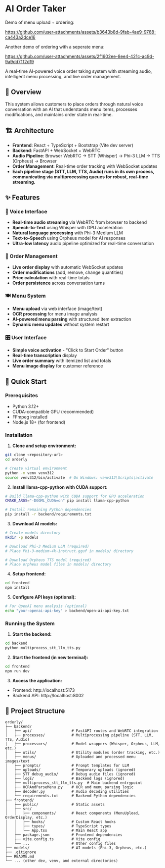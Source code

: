 # AI Order Taker

Demo of menu upload + ordering:

https://github.com/user-attachments/assets/b3643b8d-9fab-4ae9-9768-ca443a2dce16

Another demo of ordering with a seperate menu:

https://github.com/user-attachments/assets/2f1602ee-8ee4-421c-ac9d-9a9dd7112df9



A real-time AI-powered voice order taking system with streaming audio, intelligent menu processing, and live order management.

## 🎯 Overview

This system allows customers to place orders through natural voice conversation with an AI that understands menu items, processes modifications, and maintains order state in real-time.

## 🏗️ Architecture

- **Frontend**: React + TypeScript + Bootstrap (Vite dev server)
- **Backend**: FastAPI + WebSocket + WebRTC
- **Audio Pipeline**: Browser WebRTC → STT (Whisper) → Phi-3 LLM → TTS (Orpheus) → Browser
- **Order Management**: Real-time order tracking with WebSocket updates
- **Each pipeline stage (STT, LLM, TTS, Audio) runs in its own process, communicating via multiprocessing queues for robust, real-time streaming.**

## ✨ Features

### 🎤 Voice Interface
- **Real-time audio streaming** via WebRTC from browser to backend
- **Speech-to-Text** using Whisper with GPU acceleration
- **Natural language processing** with Phi-3 Medium LLM
- **Text-to-Speech** using Orpheus model for AI responses
- **Ultra-low latency** audio pipeline optimized for real-time conversation

### 🎯 Order Management
- **Live order display** with automatic WebSocket updates
- **Order modifications** (add, remove, change quantities)
- **Price calculation** with real-time totals
- **Order persistence** across conversation turns

### 🍽️ Menu System
- **Menu upload** via web interface (image/text)
- **OCR processing** for menu image analysis
- **AI-powered menu parsing** with structured item extraction
- **Dynamic menu updates** without system restart

### 🎛️ User Interface
- **Simple voice activation** - "Click to Start Order" button
- **Real-time transcription** display
- **Live order summary** with itemized list and totals
- **Menu image display** for customer reference

## 🚀 Quick Start

### Prerequisites
- Python 3.12+
- CUDA-compatible GPU (recommended)
- FFmpeg installed
- Node.js 18+ (for frontend)

### Installation

1. **Clone and setup environment:**
```bash
git clone <repository-url>
cd orderly

# Create virtual environment
python -m venv venv312
source venv312/bin/activate  # On Windows: venv312\Scripts\activate
```

2. **Install llama-cpp-python with CUDA support:**
```bash
# Build llama-cpp-python with CUDA support for GPU acceleration
CMAKE_ARGS="-DGGML_CUDA=on" pip install llama-cpp-python

# Install remaining Python dependencies
pip install -r backend/requirements.txt
```

3. **Download AI models:**
```bash
# Create models directory
mkdir -p models

# Download Phi-3 Medium LLM (required)
# Place Phi-3-medium-4k-instruct.gguf in models/ directory

# Download Orpheus TTS model (required)
# Place orpheus model files in models/ directory
```

4. **Setup frontend:**
```bash
cd frontend
npm install
```

5. **Configure API keys (optional):**
```bash
# For OpenAI menu analysis (optional)
echo "your-openai-api-key" > backend/open-ai-api-key.txt
```

### Running the System

1. **Start the backend:**
```bash
cd backend
python multiprocess_stt_llm_tts.py
```

2. **Start the frontend (in new terminal):**
```bash
cd frontend
npm run dev
```

3. **Access the application:**
- Frontend: http://localhost:5173
- Backend API: http://localhost:8002

## 📁 Project Structure

```
orderly/
├── backend/
│   ├── api/                  # FastAPI routes and WebRTC integration
│   ├── processes/            # Multiprocessing pipeline (STT, LLM, TTS, Audio)
│   ├── processors/           # Model wrappers (Whisper, Orpheus, LLM, etc.)
│   ├── utils/                # Utility modules (order tracking, etc.)
│   ├── menus/                # Uploaded and processed menu images/text
│   ├── prompts/              # Prompt templates for LLM
│   ├── uploads/              # Temporary uploads (ignored)
│   ├── STT_debug_audio/      # Debug audio files (ignored)
│   ├── logs/                 # Backend logs (ignored)
│   ├── multiprocess_stt_llm_tts.py  # Main backend entrypoint
│   ├── OCRAndParseMenu.py    # OCR and menu parsing logic
│   ├── decoder.py            # Audio decoding utilities
│   └── requirements.txt      # Backend Python dependencies
├── frontend/
│   ├── public/               # Static assets
│   ├── src/
│   │   ├── components/       # React components (MenuUpload, OrderDisplay, etc.)
│   │   ├── hooks/            # Custom React hooks
│   │   ├── types/            # TypeScript types
│   │   └── App.tsx           # Main React app
│   ├── package.json          # Frontend dependencies
│   ├── vite.config.ts        # Vite config
│   └── ...                   # Other config files
├── models/                   # AI models (Phi-3, Orpheus, etc.)
├── .gitignore
├── README.md
└── ... (other dev, venv, and external directories)
```
